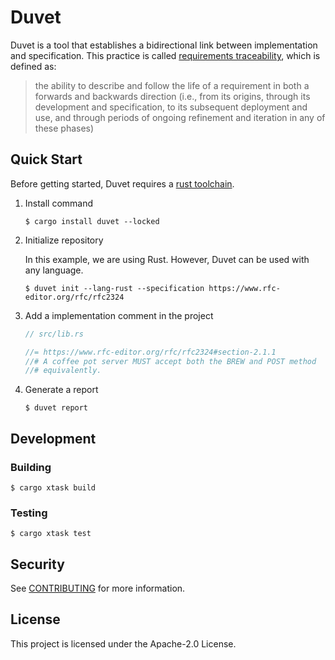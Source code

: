 # Duvet

Duvet is a tool that establishes a bidirectional link between implementation and specification. This practice is called [requirements traceability](https://en.wikipedia.org/wiki/Requirements_traceability), which is defined as:

> the ability to describe and follow the life of a requirement in both a forwards and backwards direction (i.e., from its origins, through its development and specification, to its subsequent deployment and use, and through periods of ongoing refinement and iteration in any of these phases)

## Quick Start

Before getting started, Duvet requires a [rust toolchain](https://www.rust-lang.org/tools/install).

1. Install command

    ```console
    $ cargo install duvet --locked
    ```

2. Initialize repository

    In this example, we are using Rust. However, Duvet can be used with any language.

    ```console
    $ duvet init --lang-rust --specification https://www.rfc-editor.org/rfc/rfc2324
    ```

3. Add a implementation comment in the project

    ```rust
    // src/lib.rs

    //= https://www.rfc-editor.org/rfc/rfc2324#section-2.1.1
    //# A coffee pot server MUST accept both the BREW and POST method
    //# equivalently.
    ```

4. Generate a report

    ```console
    $ duvet report
    ```

## Development

### Building

```console
$ cargo xtask build
```

### Testing

```console
$ cargo xtask test
```

## Security

See [CONTRIBUTING](CONTRIBUTING.md#security-issue-notifications) for more information.

## License

This project is licensed under the Apache-2.0 License.
